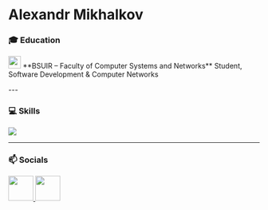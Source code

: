 # Alexandr Mikhalkov

### 🎓 Education
<p align="left">
  <img src="https://api.iconify.design/mdi/school.svg?color=%230070c0" width="25" height="25"/>  
  **BSUIR – Faculty of Computer Systems and Networks**  
  Student, Software Development & Computer Networks
</p>
---

### 💻 Skills
<p align="left">
    <img src="https://skillicons.dev/icons?i=cs,dotnet,postgres,mysql,docker,git,github,css,html,js"/>
</p>

---

### 📫 Socials

<p align="left">
  <a href="https://www.linkedin.com/in/aleksandr-mikhalkov-43212b359/" target="_blank">
    <img src="https://api.iconify.design/mdi/linkedin.svg?color=%230a66c2" width="50" height="50"/>
  </a>
  <a href="https://t.me/sashkaa_a_a" target="_blank">
    <img src="https://api.iconify.design/mdi/telegram.svg?color=%2326a5e4" width="50" height="50"/>
  </a>
</p>
